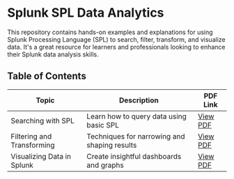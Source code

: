 # Splunk SPL Data Analytics

This repository contains hands-on examples and explanations for using Splunk Processing Language (SPL) to search, filter, transform, and visualize data. It's a great resource for learners and professionals looking to enhance their Splunk data analysis skills.

## Table of Contents

| Topic                          | Description                                   | PDF Link                                           |
|-------------------------------|-----------------------------------------------|----------------------------------------------------|
| Searching with SPL            | Learn how to query data using basic SPL       | [View PDF]([./pdfs/Searching_with_SPL.pdf](https://github.com/Thanuxz/Splunk/blob/c5aa44d9d611c284abef9a79e02d9e1e015b47be/Splunk%20%20%20_%20Searching%2C%20Filtering%2C%20Transforming%2C%20and%20Visualizing%20Data%20using%20SPL.pdf))          |
| Filtering and Transforming    | Techniques for narrowing and shaping results  | [View PDF](./pdfs/Filtering_and_Transforming.pdf)  |
| Visualizing Data in Splunk    | Create insightful dashboards and graphs       | [View PDF](./pdfs/Visualizing_Data_in_Splunk.pdf)  |
